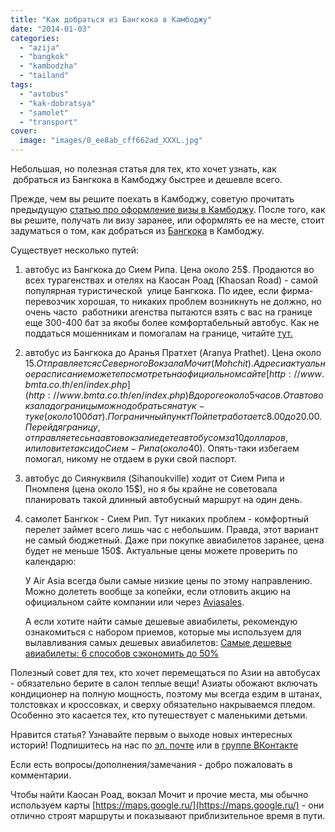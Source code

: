 ```yaml
---
title: "Как добраться из Бангкока в Камбоджу"
date: "2014-01-03"
categories: 
  - "azija"
  - "bangkok"
  - "kambodzha"
  - "tailand"
tags: 
  - "avtobus"
  - "kak-dobratsya"
  - "samolet"
  - "transport"
cover:
  image: "images/0_ee8ab_cff662ad_XXXL.jpg"
---
```


Небольшая, но полезная статья для тех, кто хочет узнать, как  добраться из Бангкока в Камбоджу быстрее и дешевле всего.

<!--more-->

Прежде, чем вы решите поехать в Камбоджу, советую прочитать предыдущую [статью про оформление визы в Камбоджу](https://vodpop.ru/elektronnaya-viza-kambodzha/). После того, как вы решите, получать ли визу заранее, или оформлять ее на месте, стоит задуматься о том, как добраться из [Бангкока](https://vodpop.ru/bangkok-otzivy/ "Наши впечатления от Бангкока") в Камбоджу.

Существует несколько путей:

1. автобус из Бангкока до Сием Рипа. Цена около 25$. Продаются во всех турагенствах и отелях на Каосан Роад (Khaosan Road) - самой популярная туристической  улице Бангкока. По идее, если фирма-перевозчик хорошая, то никаких проблем возникнуть не должно, но очень часто  работники агенства пытаются взять с вас на границе еще 300-400 бат за якобы более комфортабельный автобус. Как не поддаться мошенникам и помогалам на границе, читайте [тут.](https://vodpop.ru/elektronnaya-viza-kambodzha/ "Электронная виза в Камбоджу или как избежать бюрократический кошмар")
2. автобус из Бангкока до Аранья Пратхет (Aranya Prathet). Цена около 15$.  Отправляется с Северного Вокзала Мочит (Mohchit). Адрес и актуальное расписание можете посмотреть на официальном сайте [http://www.bmta.co.th/en/index.php](http://www.bmta.co.th/en/index.php) В дороге около 5 часов. От автовокзала до границы можно добраться на тук-туке (около 100 бат). Пограничный пункт Пойпет работает с 8.00 до 20.00. Перейдя границу, отправляетесь на автовокзал и едете автобусом за 10 долларов, или ловите такси до Сием-Рипа (около 40$). Опять-таки избегаем помогал, никому не отдаем в руки свой паспорт.
3. автобус до Сиянуквиля (Sihanoukville) ходит от Сием Рипа и Пномпеня (цена около 15$), но я бы крайне не советовала планировать такой длинный автобусный маршрут на один день.
4. самолет Бангкок - Сием Рип. Тут никаких проблем - комфортный перелет займет всего лишь час с небольшим. Правда, этот вариант не самый бюджетный. Даже при покупке авиабилетов заранее, цена будет не меньше 150$. Актуальные цены можете проверить по календарю:
    
    <script src="//www.travelpayouts.com/calendar_widget/iframe.js?marker=25257.&amp;origin=BKK&amp;destination=REP&amp;currency=rub&amp;width=800&amp;searchUrl=hydra.aviasales.ru&amp;one_way=false&amp;only_direct=false&amp;locale=ru&amp;period=year&amp;range=7%2C14" async></script>
    
    У Air Asia всегда были самые низкие цены по этому направлению. Можно долететь вообще за копейки, если отловить акцию на официальном сайте компании или через [Aviasales](http://www.aviasales.ru/?marker=25257).
    
    А если хотите найти самые дешевые авиабилеты, рекомендую ознакомиться с набором приемов, которые мы используем для вылавливания самых дешевых авиабилетов: [Самые дешевые авиабилеты: 6 способов сэкономить до 50%](https://vodpop.ru/kak-kupit-samyie-deshevyie-aviabiletyi/)

Полезный совет для тех, кто хочет перемещаться по Азии на автобусах - обязательно берите в салон теплые вещи! Азиаты обожают включать кондиционер на полную мощность, поэтому мы всегда ездим в штанах, толстовках и кроссовках, и сверху обязательно накрываемся пледом. Особенно это касается тех, кто путешествует с маленькими детьми.

Нравится статья? Узнавайте первым о выходе новых интересных историй! Подпишитесь на нас по [эл. почте](http://feedburner.google.com/fb/a/mailverify?uri=vodpop&loc=ru_RU) или в [группе ВКонтакте](http://vk.com/vodpop)

Если есть вопросы/дополнения/замечания - добро пожаловать в комментарии.

Чтобы найти Каосан Роад, вокзал Мочит и прочие места, мы обычно используем карты [https://maps.google.ru/](https://maps.google.ru/) - они отлично строят маршруты и показывают приблизительное время в пути.
